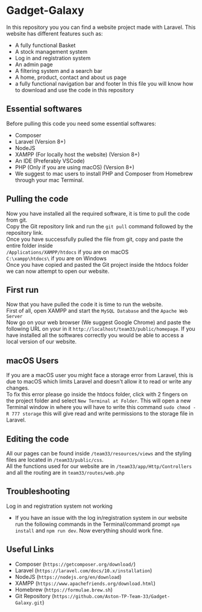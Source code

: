 # Gadget-Galaxy
In this repository you you can find a website project made with Laravel. This website has different features such as:
- A fully functional Basket
- A stock management system
- Log in and registration system
- An admin page
- A filtering system and a search bar
- A home, product, contact and about us page
- a fully functional navigation bar and footer
In this file you will know how to download and use the code in this repository

## Essential softwares 

Before pulling this code you need some essential softwares:

- Composer
- Laravel (Version 8+)
- NodeJS
- XAMPP (For locally host the website) (Version 8+)
- An IDE (Preferably VSCode)
- PHP (Only if you are using macOS) (Version 8+)
- We suggest to mac users to install PHP and Composer from Homebrew through your mac Terminal.

## Pulling the code

Now you have installed all the required software, it is time to pull the code from git.\
Copy the Git repository link and run the `git pull` command followed by the repository link.\
Once you have successfully pulled the file from git, copy and paste the entire folder inside\
`/Applications/XAMPP/htdocs` if you are on macOS\
`C:\xampp\htdocs\` if you are on Windows\
Once you have copied and pasted the Git project inside the htdocs folder we can now attempt to open our website.

## First run

Now that you have pulled the code it is time to run the website.\
First of all, open XAMPP and start the `MySQL Database` and the `Apache Web Server`\
Now go on your web browser (We suggest Google Chrome) and paste the following URL on your in it `http://localhost/team33/public/homepage`.  If you have installed all the softwares correctly you would be able to access a local version of our website.

## macOS Users
If you are a macOS user you might face a storage error from Laravel, this is due to macOS which limits Laravel and doesn't allow it to read or write any changes.\
To fix this error please go inside the htdocs folder, click with 2 fingers on the project folder and select `New Terminal at Folder`. This will open a new Terminal window in where you will have to write this command `sudo chmod -R 777 storage` this will give read and write permissions to the storage file in Laravel.

## Editing the code
All our pages can be found inside `/team33/resources/views` and the styling files are located in `/team33/public/css`.\
All the functions used for our website are in `/team33/app/Http/Controllers` and all the routing are in `team33/routes/web.php`

## Troubleshooting

Log in and registration system not working
- If you have an issue with the log in/registration system in our website run the following commands in the Terminal/command prompt `npm install` and `npm run dev`. Now everything should work fine.

## Useful Links

- Composer (`https://getcomposer.org/download/`)
- Laravel (`https://laravel.com/docs/10.x/installation`)
- NodeJS (`https://nodejs.org/en/download`)
- XAMPP (`https://www.apachefriends.org/download.html`)
- Homebrew (`https://formulae.brew.sh`)
- Git Repository (`https://github.com/Aston-TP-Team-33/Gadget-Galaxy.git`)
